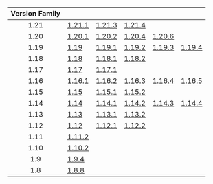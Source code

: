 | Version Family | | | | | |
|:---:|---|---|---|---|---|
| 1.21 | [1.21.1](https://github.com/BaldGang/spigot-build/releases/download/20250407/spigot-1.21.1.jar) | [1.21.3](https://github.com/BaldGang/spigot-build/releases/download/20250407/spigot-1.21.3.jar) | [1.21.4](https://github.com/BaldGang/spigot-build/releases/download/20250407/spigot-1.21.4.jar) | | |
| 1.20 | [1.20.1](https://github.com/BaldGang/spigot-build/releases/download/20250407/spigot-1.20.1.jar) | [1.20.2](https://github.com/BaldGang/spigot-build/releases/download/20250407/spigot-1.20.2.jar) | [1.20.4](https://github.com/BaldGang/spigot-build/releases/download/20250407/spigot-1.20.4.jar) | [1.20.6](https://github.com/BaldGang/spigot-build/releases/download/20250407/spigot-1.20.6.jar) | |
| 1.19 | [1.19](https://github.com/BaldGang/spigot-build/releases/download/20250407/spigot-1.19.jar) | [1.19.1](https://github.com/BaldGang/spigot-build/releases/download/20250407/spigot-1.19.1.jar) | [1.19.2](https://github.com/BaldGang/spigot-build/releases/download/20250407/spigot-1.19.2.jar) | [1.19.3](https://github.com/BaldGang/spigot-build/releases/download/20250407/spigot-1.19.3.jar) | [1.19.4](https://github.com/BaldGang/spigot-build/releases/download/20250407/spigot-1.19.4.jar) |
| 1.18 | [1.18](https://github.com/BaldGang/spigot-build/releases/download/20250407/spigot-1.18.jar) | [1.18.1](https://github.com/BaldGang/spigot-build/releases/download/20250407/spigot-1.18.1.jar) | [1.18.2](https://github.com/BaldGang/spigot-build/releases/download/20250407/spigot-1.18.2.jar) | | |
| 1.17 | [1.17](https://github.com/BaldGang/spigot-build/releases/download/20250407/spigot-1.17.jar) | [1.17.1](https://github.com/BaldGang/spigot-build/releases/download/20250407/spigot-1.17.1.jar) | | | |
| 1.16 | [1.16.1](https://github.com/BaldGang/spigot-build/releases/download/20250407/spigot-1.16.1.jar) | [1.16.2](https://github.com/BaldGang/spigot-build/releases/download/20250407/spigot-1.16.2.jar) | [1.16.3](https://github.com/BaldGang/spigot-build/releases/download/20250407/spigot-1.16.3.jar) | [1.16.4](https://github.com/BaldGang/spigot-build/releases/download/20250407/spigot-1.16.4.jar) | [1.16.5](https://github.com/BaldGang/spigot-build/releases/download/20250407/spigot-1.16.5.jar) |
| 1.15 | [1.15](https://github.com/BaldGang/spigot-build/releases/download/20250407/spigot-1.15.jar) | [1.15.1](https://github.com/BaldGang/spigot-build/releases/download/20250407/spigot-1.15.1.jar) | [1.15.2](https://github.com/BaldGang/spigot-build/releases/download/20250407/spigot-1.15.2.jar) | | |
| 1.14 | [1.14](https://github.com/BaldGang/spigot-build/releases/download/20250407/spigot-1.14.jar) | [1.14.1](https://github.com/BaldGang/spigot-build/releases/download/20250407/spigot-1.14.1.jar) | [1.14.2](https://github.com/BaldGang/spigot-build/releases/download/20250407/spigot-1.14.2.jar) | [1.14.3](https://github.com/BaldGang/spigot-build/releases/download/20250407/spigot-1.14.3.jar) | [1.14.4](https://github.com/BaldGang/spigot-build/releases/download/20250407/spigot-1.14.4.jar) |
| 1.13 | [1.13](https://github.com/BaldGang/spigot-build/releases/download/20250407/spigot-1.13.jar) | [1.13.1](https://github.com/BaldGang/spigot-build/releases/download/20250407/spigot-1.13.1.jar) | [1.13.2](https://github.com/BaldGang/spigot-build/releases/download/20250407/spigot-1.13.2.jar) | | |
| 1.12 | [1.12](https://github.com/BaldGang/spigot-build/releases/download/20250407/spigot-1.12.jar) | [1.12.1](https://github.com/BaldGang/spigot-build/releases/download/20250407/spigot-1.12.1.jar) | [1.12.2](https://github.com/BaldGang/spigot-build/releases/download/20250407/spigot-1.12.2.jar) | | |
| 1.11 | [1.11.2](https://github.com/BaldGang/spigot-build/releases/download/20250407/spigot-1.11.2.jar) | | | | |
| 1.10 | [1.10.2](https://github.com/BaldGang/spigot-build/releases/download/20250407/spigot-1.10.2.jar) | | | | |
| 1.9 | [1.9.4](https://github.com/BaldGang/spigot-build/releases/download/20250407/spigot-1.9.4.jar) | | | | |
| 1.8 | [1.8.8](https://github.com/BaldGang/spigot-build/releases/download/20250407/spigot-1.8.8.jar) | | | | |

